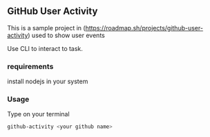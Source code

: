 ## GitHub User Activity

This is a sample project in (https://roadmap.sh/projects/github-user-activity) used to show user events

Use CLI to interact to task.

### requirements

install nodejs in your system

### Usage

Type on your terminal

```bash
github-activity <your github name>
